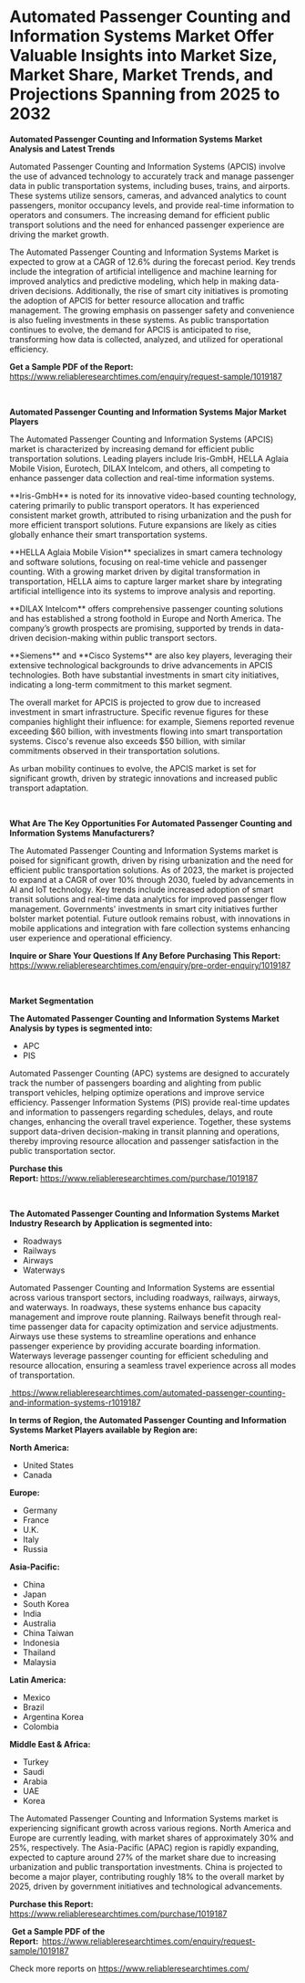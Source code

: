 <p><h1>Automated Passenger Counting and Information Systems Market Offer Valuable Insights into Market Size, Market Share, Market Trends, and Projections Spanning from 2025 to 2032</h1></p><p><strong>Automated Passenger Counting and Information Systems Market Analysis and Latest Trends</strong></p>
<p><p>Automated Passenger Counting and Information Systems (APCIS) involve the use of advanced technology to accurately track and manage passenger data in public transportation systems, including buses, trains, and airports. These systems utilize sensors, cameras, and advanced analytics to count passengers, monitor occupancy levels, and provide real-time information to operators and consumers. The increasing demand for efficient public transport solutions and the need for enhanced passenger experience are driving the market growth.</p><p>The Automated Passenger Counting and Information Systems Market is expected to grow at a CAGR of 12.6% during the forecast period. Key trends include the integration of artificial intelligence and machine learning for improved analytics and predictive modeling, which help in making data-driven decisions. Additionally, the rise of smart city initiatives is promoting the adoption of APCIS for better resource allocation and traffic management. The growing emphasis on passenger safety and convenience is also fueling investments in these systems. As public transportation continues to evolve, the demand for APCIS is anticipated to rise, transforming how data is collected, analyzed, and utilized for operational efficiency.</p></p>
<p><strong>Get a Sample PDF of the Report:&nbsp;</strong> <a href="https://www.reliableresearchtimes.com/enquiry/request-sample/1019187?utm_campaign=3355&utm_medium=2&utm_source=Github&utm_content=ia&utm_term=21032025&utm_id=automated-passenger-counting-and-information-systems">https://www.reliableresearchtimes.com/enquiry/request-sample/1019187</a></p>
<p>&nbsp;</p>
<p><strong>Automated Passenger Counting and Information Systems Major Market Players</strong></p>
<p><p>The Automated Passenger Counting and Information Systems (APCIS) market is characterized by increasing demand for efficient public transportation solutions. Leading players include Iris-GmbH, HELLA Aglaia Mobile Vision, Eurotech, DILAX Intelcom, and others, all competing to enhance passenger data collection and real-time information systems.</p><p>**Iris-GmbH** is noted for its innovative video-based counting technology, catering primarily to public transport operators. It has experienced consistent market growth, attributed to rising urbanization and the push for more efficient transport solutions. Future expansions are likely as cities globally enhance their smart transportation systems.</p><p>**HELLA Aglaia Mobile Vision** specializes in smart camera technology and software solutions, focusing on real-time vehicle and passenger counting. With a growing market driven by digital transformation in transportation, HELLA aims to capture larger market share by integrating artificial intelligence into its systems to improve analysis and reporting.</p><p>**DILAX Intelcom** offers comprehensive passenger counting solutions and has established a strong foothold in Europe and North America. The company’s growth prospects are promising, supported by trends in data-driven decision-making within public transport sectors.</p><p>**Siemens** and **Cisco Systems** are also key players, leveraging their extensive technological backgrounds to drive advancements in APCIS technologies. Both have substantial investments in smart city initiatives, indicating a long-term commitment to this market segment.</p><p>The overall market for APCIS is projected to grow due to increased investment in smart infrastructure. Specific revenue figures for these companies highlight their influence: for example, Siemens reported revenue exceeding $60 billion, with investments flowing into smart transportation systems. Cisco's revenue also exceeds $50 billion, with similar commitments observed in their transportation solutions. </p><p>As urban mobility continues to evolve, the APCIS market is set for significant growth, driven by strategic innovations and increased public transport adaptation.</p></p>
<p>&nbsp;</p>
<p><strong>What Are The Key Opportunities For Automated Passenger Counting and Information Systems Manufacturers?</strong></p>
<p><p>The Automated Passenger Counting and Information Systems market is poised for significant growth, driven by rising urbanization and the need for efficient public transportation solutions. As of 2023, the market is projected to expand at a CAGR of over 10% through 2030, fueled by advancements in AI and IoT technology. Key trends include increased adoption of smart transit solutions and real-time data analytics for improved passenger flow management. Governments' investments in smart city initiatives further bolster market potential. Future outlook remains robust, with innovations in mobile applications and integration with fare collection systems enhancing user experience and operational efficiency.</p></p>
<p><strong>Inquire or Share Your Questions If Any Before Purchasing This Report:</strong> <a href="https://www.reliableresearchtimes.com/enquiry/pre-order-enquiry/1019187?utm_campaign=3355&utm_medium=2&utm_source=Github&utm_content=ia&utm_term=21032025&utm_id=automated-passenger-counting-and-information-systems">https://www.reliableresearchtimes.com/enquiry/pre-order-enquiry/1019187</a></p>
<p>&nbsp;</p>
<p><strong>Market Segmentation</strong></p>
<p><strong>The Automated Passenger Counting and Information Systems Market Analysis by types is segmented into:</strong></p>
<p><ul><li>APC</li><li>PIS</li></ul></p>
<p><p>Automated Passenger Counting (APC) systems are designed to accurately track the number of passengers boarding and alighting from public transport vehicles, helping optimize operations and improve service efficiency. Passenger Information Systems (PIS) provide real-time updates and information to passengers regarding schedules, delays, and route changes, enhancing the overall travel experience. Together, these systems support data-driven decision-making in transit planning and operations, thereby improving resource allocation and passenger satisfaction in the public transportation sector.</p></p>
<p><strong>Purchase this Report:&nbsp;</strong><a href="https://www.reliableresearchtimes.com/purchase/1019187?utm_campaign=3355&utm_medium=2&utm_source=Github&utm_content=ia&utm_term=21032025&utm_id=automated-passenger-counting-and-information-systems">https://www.reliableresearchtimes.com/purchase/1019187</a></p>
<p>&nbsp;</p>
<p><strong>The Automated Passenger Counting and Information Systems Market Industry Research by Application is segmented into:</strong></p>
<p><ul><li>Roadways</li><li>Railways</li><li>Airways</li><li>Waterways</li></ul></p>
<p><p>Automated Passenger Counting and Information Systems are essential across various transport sectors, including roadways, railways, airways, and waterways. In roadways, these systems enhance bus capacity management and improve route planning. Railways benefit through real-time passenger data for capacity optimization and service adjustments. Airways use these systems to streamline operations and enhance passenger experience by providing accurate boarding information. Waterways leverage passenger counting for efficient scheduling and resource allocation, ensuring a seamless travel experience across all modes of transportation.</p></p>
<p><a href="https://www.reliableresearchtimes.com/automated-passenger-counting-and-information-systems-r1019187?utm_campaign=3355&utm_medium=2&utm_source=Github&utm_content=ia&utm_term=21032025&utm_id=automated-passenger-counting-and-information-systems">&nbsp;https://www.reliableresearchtimes.com/automated-passenger-counting-and-information-systems-r1019187</a></p>
<p><strong>In terms of Region, the Automated Passenger Counting and Information Systems Market Players available by Region are:</strong></p>
<p>
    <p> <strong> North America: </strong>
        <ul>
            <li>United States</li>
            <li>Canada</li>
        </ul>
        </p> 
    <p> <strong> Europe: </strong>
        <ul>
            <li>Germany</li>
            <li>France</li>
            <li>U.K.</li>
            <li>Italy</li>
            <li>Russia</li>
        </ul>
        </p> 
    <p> <strong> Asia-Pacific: </strong>
        <ul>
            <li>China</li>
            <li>Japan</li>
            <li>South Korea</li>
            <li>India</li>
            <li>Australia</li>
            <li>China Taiwan</li>
            <li>Indonesia</li>
            <li>Thailand</li>
            <li>Malaysia</li>
        </ul>
        </p> 
    <p> <strong> Latin America: </strong>
        <ul>
            <li>Mexico</li>
            <li>Brazil</li>
            <li>Argentina Korea</li>
            <li>Colombia</li>
        </ul>
        </p> 
    <p> <strong> Middle East & Africa: </strong>
        <ul>
            <li>Turkey</li>
            <li>Saudi</li>
            <li>Arabia</li>
            <li>UAE</li>
            <li>Korea</li>
        </ul>
    </p>
    </p>
<p><p>The Automated Passenger Counting and Information Systems market is experiencing significant growth across various regions. North America and Europe are currently leading, with market shares of approximately 30% and 25%, respectively. The Asia-Pacific (APAC) region is rapidly expanding, expected to capture around 27% of the market share due to increasing urbanization and public transportation investments. China is projected to become a major player, contributing roughly 18% to the overall market by 2025, driven by government initiatives and technological advancements.</p></p>
<p><strong>Purchase this Report: </strong><a href="https://www.reliableresearchtimes.com/purchase/1019187?utm_campaign=3355&utm_medium=2&utm_source=Github&utm_content=ia&utm_term=21032025&utm_id=automated-passenger-counting-and-information-systems">https://www.reliableresearchtimes.com/purchase/1019187</a></p>
<p>&nbsp;<strong>Get a Sample PDF of the Report:&nbsp;&nbsp;</strong><a href="https://www.reliableresearchtimes.com/enquiry/request-sample/1019187?utm_campaign=3355&utm_medium=2&utm_source=Github&utm_content=ia&utm_term=21032025&utm_id=automated-passenger-counting-and-information-systems">https://www.reliableresearchtimes.com/enquiry/request-sample/1019187</a></p>
<p><strong></strong></p>
<p>Check more reports on <a href="https://www.reliableresearchtimes.com/?utm_campaign=3355&utm_medium=2&utm_source=Github&utm_content=ia&utm_term=21032025&utm_id=automated-passenger-counting-and-information-systems">https://www.reliableresearchtimes.com/</a></p>